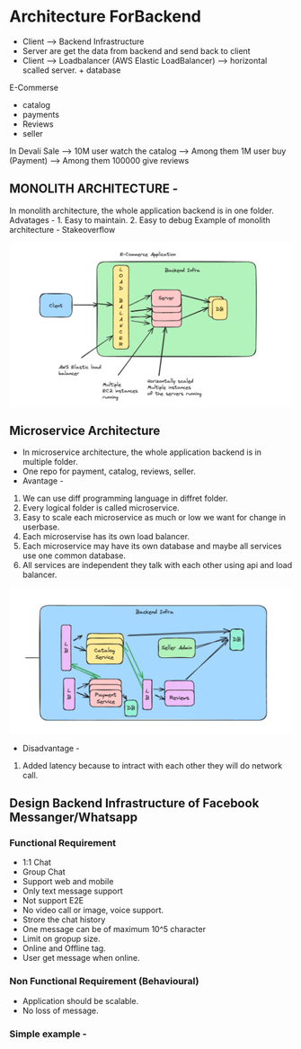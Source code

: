 # Architecture ForBackend

- Client  --> Backend Infrastructure
- Server are get the data from backend and send back to client
- Client --> Loadbalancer (AWS Elastic LoadBalancer) --> horizontal scalled server. + database


E-Commerse
- catalog
- payments
- Reviews
- seller

In Devali Sale --> 10M user watch the catalog --> Among them 1M user buy (Payment) --> Among them 100000 give reviews

## MONOLITH ARCHITECTURE - 
In monolith architecture, the whole application backend is in one folder.
Advatages - 1. Easy to maintain. 2. Easy to debug
Example of monolith architecture - Stakeoverflow 

![Monolith](./Images/monolythic-service.png)

## Microservice Architecture
- In microservice architecture, the whole application backend is in multiple folder.
- One repo for payment, catalog, reviews, seller.
- Avantage - 

1. We can use diff programming language in diffret folder. 
2. Every logical folder is called microservice. 
3. Easy to scale each microservice as much or low we want for change in userbase.
4. Each microservise has its own load balancer.
5. Each microservice may have its own database and maybe all services use one common database. 
6. All services are independent they talk with each other using api and load balancer.

![Microservice](./Images/microservice.png)

- Disadvantage -
1. Added latency because to intract with each other they will do network call.


## Design Backend Infrastructure of Facebook Messanger/Whatsapp

### Functional Requirement
- 1:1 Chat
- Group Chat
- Support web and mobile
- Only text message support
- Not support E2E
- No video call or image, voice support.
- Strore the chat history
- One message can be of maximum 10^5 character
- Limit on gropup size.
- Online and Offline tag.
- User get message when online.

### Non Functional Requirement (Behavioural)
- Application should be scalable.
- No loss of message.

### Simple example -
